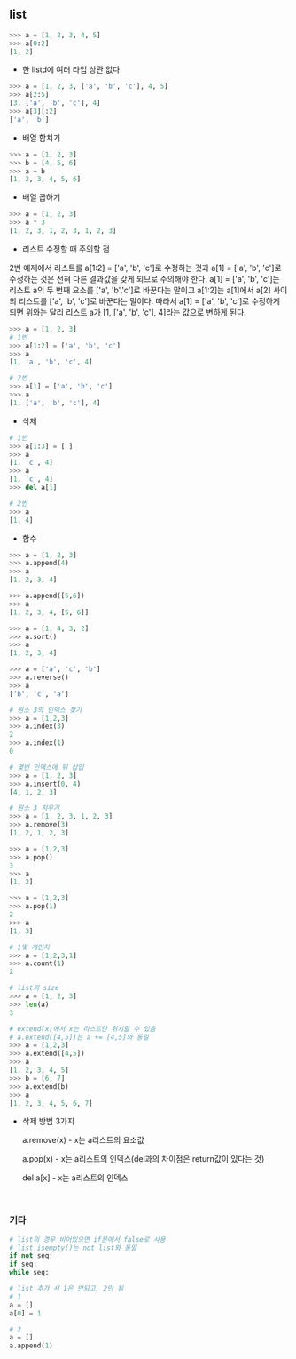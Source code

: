 ## list

```python
>>> a = [1, 2, 3, 4, 5]
>>> a[0:2]
[1, 2]
```

* 한 listd에 여러 타입 상관 없다

```python
>>> a = [1, 2, 3, ['a', 'b', 'c'], 4, 5]
>>> a[2:5]
[3, ['a', 'b', 'c'], 4]
>>> a[3][:2]
['a', 'b']
```

* 배열 합치기

```python
>>> a = [1, 2, 3]
>>> b = [4, 5, 6]
>>> a + b
[1, 2, 3, 4, 5, 6]
```

* 배열 곱하기

```python
>>> a = [1, 2, 3]
>>> a * 3
[1, 2, 3, 1, 2, 3, 1, 2, 3]
```

* 리스트 수정할 때 주의할 점

2번 예제에서 리스트를 a[1:2] = ['a', 'b', 'c']로 수정하는 것과 a[1] = ['a', 'b', 'c']로 수정하는 것은 전혀 다른 결과값을 갖게 되므로 주의해야 한다. a[1] = ['a', 'b', 'c']는 리스트 a의 두 번째 요소를 ['a', 'b','c']로 바꾼다는 말이고 a[1:2]는 a[1]에서 a[2] 사이의 리스트를 ['a', 'b', 'c']로 바꾼다는 말이다. 따라서 a[1] = ['a', 'b', 'c']로 수정하게 되면 위와는 달리 리스트 a가 [1, ['a', 'b', 'c'], 4]라는 값으로 변하게 된다.

```python
>>> a = [1, 2, 3]
# 1번
>>> a[1:2] = ['a', 'b', 'c']
>>> a
[1, 'a', 'b', 'c', 4]

# 2번
>>> a[1] = ['a', 'b', 'c']
>>> a
[1, ['a', 'b', 'c'], 4]
```

* 삭제

```python
# 1번
>>> a[1:3] = [ ]
>>> a
[1, 'c', 4]
>>> a
[1, 'c', 4]
>>> del a[1]

# 2번
>>> a
[1, 4]

```

* 함수

```python
>>> a = [1, 2, 3]
>>> a.append(4)
>>> a
[1, 2, 3, 4]

>>> a.append([5,6])
>>> a
[1, 2, 3, 4, [5, 6]]

>>> a = [1, 4, 3, 2]
>>> a.sort()
>>> a
[1, 2, 3, 4]

>>> a = ['a', 'c', 'b']
>>> a.reverse()
>>> a
['b', 'c', 'a']

# 원소 3의 인덱스 찾기
>>> a = [1,2,3]
>>> a.index(3)
2
>>> a.index(1)
0

# 몇번 인덱스에 뭐 삽입
>>> a = [1, 2, 3]
>>> a.insert(0, 4)
[4, 1, 2, 3]

# 원소 3 지우기
>>> a = [1, 2, 3, 1, 2, 3]
>>> a.remove(3)
[1, 2, 1, 2, 3]

>>> a = [1,2,3]
>>> a.pop()
3
>>> a
[1, 2]

>>> a = [1,2,3]
>>> a.pop(1)
2
>>> a
[1, 3]

# 1몇 개인지
>>> a = [1,2,3,1]
>>> a.count(1)
2

# list의 size
>>> a = [1, 2, 3]
>>> len(a)
3

# extend(x)에서 x는 리스트만 위치할 수 있음
# a.extend([4,5])는 a += [4,5]와 동일
>>> a = [1,2,3]
>>> a.extend([4,5])
>>> a
[1, 2, 3, 4, 5]
>>> b = [6, 7]
>>> a.extend(b)
>>> a
[1, 2, 3, 4, 5, 6, 7]
```

* 삭제 방법 3가지

  a.remove(x) - x는 a리스트의 요소값
  
  a.pop(x) - x는 a리스트의 인덱스(del과의 차이점은 return값이 있다는 것)
  
  del a[x] - x는 a리스트의 인덱스

</br>

### 기타

```python
# list의 경우 비어있으면 if문에서 false로 사용
# list.isempty()는 not list와 동일
if not seq:
if seq:
while seq:

# list 추가 시 1은 안되고, 2만 됨
# 1
a = []
a[0] = 1

# 2
a = []
a.append(1)
```

